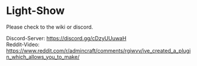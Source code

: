 # Light-Show

Please check to the wiki or discord.

Discord-Server: https://discord.gg/cDzyUUuwaH \
Reddit-Video: https://www.reddit.com/r/admincraft/comments/rgiwvv/ive_created_a_plugin_which_allows_you_to_make/
